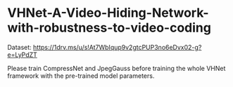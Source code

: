 # VHNet-A-Video-Hiding-Network-with-robustness-to-video-coding

Dataset: https://1drv.ms/u/s!At7WbIqup9v2gtcPUP3no6eDvx02-g?e=LyPdZT

Please train CompressNet and JpegGauss before training the whole VHNet framework with the pre-trained model parameters.
